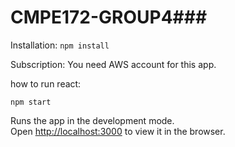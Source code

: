 # CMPE172-GROUP4###
Installation:
`npm install`

Subscription:
You need AWS account for this app.

how to run react:

 `npm start`

Runs the app in the development mode.\
Open [http://localhost:3000](http://localhost:3000) to view it in the browser.
